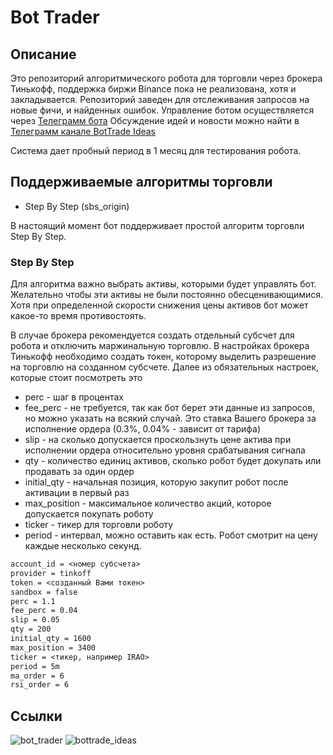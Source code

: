 # Bot Trader

## Описание

Это репозиторий алгоритмического робота для торговли через брокера Тинькофф, поддержка биржи Binance пока не реализована, хотя и закладывается.
Репозиторий заведен для отслеживания запросов на новые фичи, и найденных ошибок.
Управление ботом осуществляется через [Телеграмм бота](https://t.me/binance_l2k_bot)
Обсуждение идей и новости можно найти в [Телеграмм канале BotTrade Ideas](https://t.me/bottrade_ideas)

Система дает пробный период в 1 месяц для тестирования робота.

## Поддерживаемые алгоритмы торговли

 * Step By Step (sbs_origin)

В настоящий момент бот поддерживает простой алгоритм торговли Step By Step.

### Step By Step

Для алгоритма важно выбрать активы, которыми будет управлять бот. Желательно чтобы эти активы не были постоянно обесценивающимися. Хотя при определенной скорости снижения цены активов бот может какое-то время противостоять.


В случае брокера рекомендуется создать отдельный субсчет для робота и отключить маржинальную торговлю. В настройках брокера Тинькофф необходимо создать токен, которому выделить разрешение на торговлю на созданном субсчете.
Далее из обязательных настроек, которые стоит посмотреть это
 * perc - шаг в процентах
 * fee_perc - не требуется, так как бот берет эти данные из запросов, но можно указать на всякий случай. Это ставка Вашего брокера за исполнение ордера (0.3%, 0.04% - зависит от тарифа)
 * slip - на сколько допускается проскользнуть цене актива при исполнении ордера относительно уровня срабатывания сигнала
 * qty - количество единиц активов, сколько робот будет докупать или продавать за один ордер
 * initial_qty - начальная позиция, которую закупит робот после активации в первый раз
 * max_position - максимальное количество акций, которое допускается покупать роботу
 * ticker - тикер для торговли роботу
 * period - интервал, можно оставить как есть. Робот смотрит на цену каждые несколько секунд.

```.txt
account_id = <номер субсчета>
provider = tinkoff
token = <созданный Вами токен>
sandbox = false
perc = 1.1
fee_perc = 0.04
slip = 0.05
qty = 200
initial_qty = 1600
max_position = 3400
ticker = <тикер, например IRAO>
period = 5m
ma_order = 6
rsi_order = 6
```

## Ссылки

![bot_trader](https://user-images.githubusercontent.com/16983230/170603258-91231b36-a5e1-4a91-823c-4a4ad841d95e.jpg)
![bottrade_ideas](https://user-images.githubusercontent.com/16983230/170603256-60c594a3-e24b-49bb-a276-c18fffee82cc.jpg)

